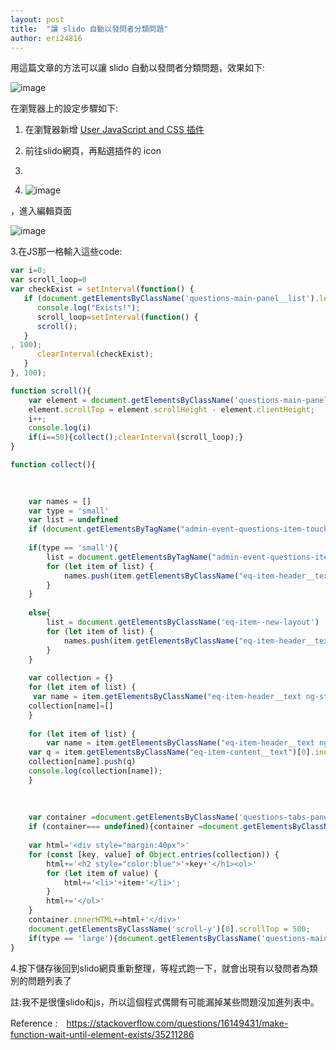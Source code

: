 ```yaml
---
layout: post
title:  "讓 slido 自動以發問者分類問題"
author: eri24816
---
```


用這篇文章的方法可以讓 slido 自動以發問者分類問題，效果如下:

![image](https://user-images.githubusercontent.com/30017117/141418519-820f17dd-abed-470b-bde6-c7a7a6303667.png)

在瀏覽器上的設定步驟如下:

1. 在瀏覽器新增 [User JavaScript and CSS 插件](https://chrome.google.com/webstore/detail/user-javascript-and-css/nbhcbdghjpllgmfilhnhkllmkecfmpld)

2. 前往slido網頁，再點選插件的 icon
3. 
4. ![image](https://user-images.githubusercontent.com/30017117/141415087-d7a94fd2-8bd1-4e6d-bc87-e1292b75cedf.png)

，進入編輯頁面

![image](https://user-images.githubusercontent.com/30017117/141417465-18f9354a-986f-4ff2-8d5b-23129f48309a.png)


3.在JS那一格輸入這些code:

```js
var i=0;
var scroll_loop=0
var checkExist = setInterval(function() {
   if (document.getElementsByClassName('questions-main-panel__list').length) {
      console.log("Exists!");
      scroll_loop=setInterval(function() {
      scroll();
   }
, 100);
      clearInterval(checkExist);
   }
}, 100);

function scroll(){
	var element = document.getElementsByClassName('questions-main-panel__list')[document.getElementsByClassName('questions-main-panel__list').length-1];
	element.scrollTop = element.scrollHeight - element.clientHeight;
	i++;
	console.log(i)
	if(i==50){collect();clearInterval(scroll_loop);}
}

function collect(){

	
	
	var names = []
	var type = 'small'
	var list = undefined
	if (document.getElementsByTagName("admin-event-questions-item-touch").length == 0){type='large'}
	
	if(type == 'small'){
		list = document.getElementsByTagName("admin-event-questions-item-touch")
		for (let item of list) {
		    names.push(item.getElementsByClassName("eq-item-header__text ng-star-inserted")[0].innerText);
		}
	}
	
	else{
		list = document.getElementsByClassName('eq-item--new-layout')
		for (let item of list) {
		    names.push(item.getElementsByClassName("eq-item-header__text ng-star-inserted")[0].innerText);
		}
	}
	
	var collection = {}
	for (let item of list) {
	 var name = item.getElementsByClassName("eq-item-header__text ng-star-inserted")[0].innerText;
	collection[name]=[]
	}
	
	for (let item of list) {
	    var name = item.getElementsByClassName("eq-item-header__text ng-star-inserted")[0].innerText;
	var q = item.getElementsByClassName("eq-item-content__text")[0].innerText
	collection[name].push(q)
	console.log(collection[name]);
	}
	
	
	
	var container =document.getElementsByClassName('questions-tabs-panel')[0];
	if (container=== undefined){container =document.getElementsByClassName('flex-auto relative scroll-y')[0] ;}
	
	var html='<div style="margin:40px">'
	for (const [key, value] of Object.entries(collection)) {
		html+='<h2 style="color:blue">'+key+'</h1><ol>'
		for (let item of value) {
			html+='<li>'+item+'</li>';
		}
		html+='</ol>'
	}
	container.innerHTML+=html+'</div>'
	document.getElementsByClassName('scroll-y')[0].scrollTop = 500;
	if(type == 'large'){document.getElementsByClassName('questions-main-panel__wrapper')[0].remove();}
}
```

4.按下儲存後回到slido網頁重新整理，等程式跑一下，就會出現有以發問者為類別的問題列表了

註:我不是很懂slido和js，所以這個程式偶爾有可能漏掉某些問題沒加進列表中。

Reference :　https://stackoverflow.com/questions/16149431/make-function-wait-until-element-exists/35211286
